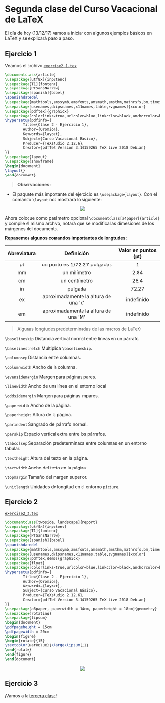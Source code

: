 # Segunda clase del Curso Vacacional de LaTeX

El día de hoy (13/12/17) vamos a iniciar con algunos ejemplos básicos en LaTeX y se explicará paso a paso.

## Ejercicio 1 ##
Veamos el archivo [`exercise2_1.tex`](https://github.com/carlosal1015/Curso-de-LaTeX/blob/master/Curso%20Vacacional%20B%C3%A1sico/Clases/Clase%202/exercise2_1.tex)

```tex
\documentclass{article}
\usepackage[utf8x]{inputenc}
\usepackage[T1]{fontenc}
\usepackage{PTSansNarrow}
\usepackage[spanish]{babel}
\spanishdatedel
\usepackage{mathtools,amssymb,amsfonts,amsmath,amsthm,mathrsfs,bm,times,bbold}
\usepackage[usenames,dvipsnames,x11names,table,svgnames]{xcolor}
\usepackage[pdftex]{graphicx}
\usepackage[colorlinks=true,urlcolor=blue,linkcolor=black,anchorcolor=black,citecolor=black]{hyperref}
\hypersetup{pdfinfo={
		Title={Clase 2 - Ejercicio 1},
		Author={Oromion},
		Keywords={layout},
		Subject={Curso Vacacional Básico},
		Producer={TeXstudio 2.12.6},
		Creator={pdfTeX Version 3.14159265 TeX Live 2018 Debian}
}}
\usepackage{layout}
\usepackage{showframe}
\begin{document}
\layout{}
\end{document}
```


> **Observaciones:**
- El paquete más importante del ejercicio es `\usepackage{layout}`. Con el comando `\layout` nos mostrará lo siguiente:

<p align="center">
  <img src="https://github.com/carlosal1015/Curso-de-LaTeX/blob/master/Curso%20Vacacional%20B%C3%A1sico/Clases/Clase%202/images/exercise2_1.png">
</p>

Ahora coloque como parámetro opcional `\documentclass[a4paper]{article}` y compile el mismo archivo, notará que se modifica las dimesiones de los márgenes del documento.

**Repasemos algunos comandos importantes de longtudes:**

|	Abreviatura	|	Definición													|	Valor en puntos (pt)|
|	:---:				|	:---:																|	:---:								|
|	pt					|	un punto es 1/72.27 pulgadas				|						1					|
|	mm					|	un milímetro												|									2.84|
|	cm					|	un centímetro												|			28.4						|
|in						|	pulgada															|		72.27							|
|ex						|	aproximadamente la altura de una 'x'|	indefinido|
|em						|	aproximadamente la altura de una 'M'|	indefinido|
>	Algunas longtudes predeterminadas de las macros de LaTeX:

`\baselineskip` Distancia vertical normal entre líneas en un párrafo.

`\baselinestretch` Multiplica `\baselineskip`.

`\columnsep` Distancia entre columnas.

`\columnwidth` Ancho de la columna.

`\evensidemargin` Margen para páginas pares.

`\linewidth` Ancho de una línea en el entorno local

`\oddsidemargin` Margen para páginas impares.

`\paperwidth` Ancho de la página.

`\paperheight` Altura de la página.

`\parindent` Sangrado del párrafo normal.

`\parskip` Espacio vertical extra entre los párrafos.

`\tabcolsep` Separación predeterminada entre columnas en un entorno tabular.

`\textheight` Altura del texto en la página.

`\textwidth` Ancho del texto en la página.

`\topmargin` Tamaño del margen superior.

`\unitlength` Unidades de longitud en el entorno `picture`.

## Ejercicio 2 ##

[`exercise2_2.tex`](https://github.com/carlosal1015/Curso-de-LaTeX/blob/master/Curso%20Vacacional%20B%C3%A1sico/Clases/Clase%202/exercise2_2.tex)

```tex
\documentclass[twoside, landscape]{report}
\usepackage[utf8x]{inputenc}
\usepackage[T1]{fontenc}
\usepackage{PTSansNarrow}
\usepackage[spanish]{babel}
\spanishdatedel
\usepackage{mathtools,amssymb,amsfonts,amsmath,amsthm,mathrsfs,bm,times,bbold}
\usepackage[usenames,dvipsnames,x11names,table,svgnames]{xcolor}
\usepackage[pdftex,demo]{graphicx}
\usepackage{float}
\usepackage[colorlinks=true,urlcolor=blue,linkcolor=black,anchorcolor=black,citecolor=black]{hyperref}
\hypersetup{pdfinfo={
		Title={Clase 2 - Ejercicio 1},
		Author={Oromion},
		Keywords={layout},
		Subject={Curso Vacacional Básico},
		Producer={TeXstudio 2.12.6},
		Creator={pdfTeX Version 3.14159265 TeX Live 2018 Debian}
}}
\usepackage[a6paper, paperwidth = 14cm, paperheight = 18cm]{geometry}
\usepackage{rotating}
\usepackage{lipsum}
\begin{document}
\pdfpageheight = 15cm
\pdfpagewidth = 20cm
\begin{figure}
\begin{rotate}{15}
\textcolor{DarkBlue}{\large\lipsum[1]}
\end{rotate}
\end{figure}
\end{document}
```

<p align="center">
  <img src="https://github.com/carlosal1015/Curso-de-LaTeX/blob/master/Curso%20Vacacional%20B%C3%A1sico/Clases/Clase%202/images/exercise2_2.png">
</p>

## Ejercicio 3 ##

¡Vamos a la [tercera clase](https://github.com/carlosal1015/Curso-de-LaTeX/tree/master/Curso%20Vacacional%20B%C3%A1sico/Clases/Clase%203)!
